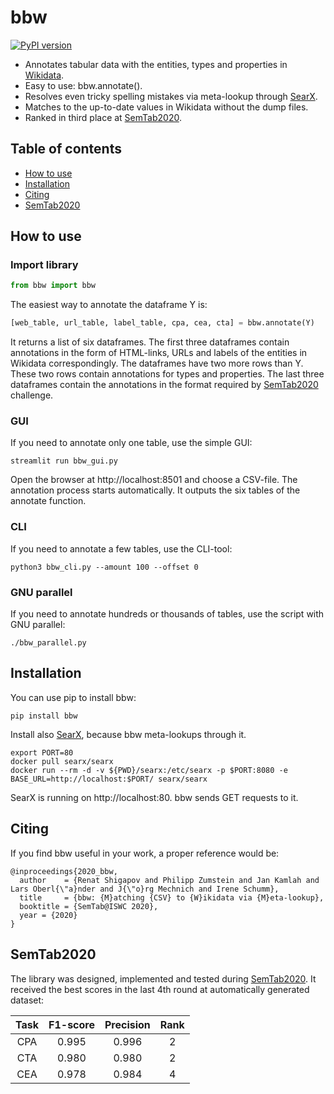 # bbw
[![PyPI version](https://badge.fury.io/py/bbw.svg)](https://badge.fury.io/py/bbw)

* Annotates tabular data with the entities, types and properties in [Wikidata](https://www.wikidata.org).
* Easy to use: bbw.annotate().
* Resolves even tricky spelling mistakes via meta-lookup through [SearX](https://github.com/searx/searx).
* Matches to the up-to-date values in Wikidata without the dump files.
* Ranked in third place at [SemTab2020](https://www.cs.ox.ac.uk/isg/challenges/sem-tab/2020).

## Table of contents
- [How to use](#how-to-use)
- [Installation](#installation)
- [Citing](#citing)
- [SemTab2020](#semtab2020)

## How to use

### Import library
```python
from bbw import bbw
```

The easiest way to annotate the dataframe Y is:
```python
[web_table, url_table, label_table, cpa, cea, cta] = bbw.annotate(Y)
```
It returns a list of six dataframes. The first three dataframes contain annotations in the form of HTML-links, URLs and labels of the entities in Wikidata correspondingly. The dataframes have two more rows than Y. These two rows contain annotations for types and properties. The last three dataframes contain the annotations in the format required by [SemTab2020](https://www.cs.ox.ac.uk/isg/challenges/sem-tab/2020) challenge.

### GUI

If you need to annotate only one table, use the simple GUI:
```shell
streamlit run bbw_gui.py
```

Open the browser at http://localhost:8501 and choose a CSV-file. The annotation process starts automatically. It outputs the six tables of the annotate function.

### CLI

If you need to annotate a few tables, use the CLI-tool:
```shell
python3 bbw_cli.py --amount 100 --offset 0
```
### GNU parallel

If you need to annotate hundreds or thousands of tables, use the script with GNU parallel:
```shell
./bbw_parallel.py
```

## Installation

You can use pip to install bbw:
```
pip install bbw
```

Install also [SearX](https://github.com/searx/searx), because bbw meta-lookups through it. 
```shell
export PORT=80
docker pull searx/searx
docker run --rm -d -v ${PWD}/searx:/etc/searx -p $PORT:8080 -e BASE_URL=http://localhost:$PORT/ searx/searx
```
SearX is running on http://localhost:80. bbw sends GET requests to it.

## Citing

If you find bbw useful in your work, a proper reference would be:
```
@inproceedings{2020_bbw,
  author    = {Renat Shigapov and Philipp Zumstein and Jan Kamlah and Lars Oberl{\"a}nder and J{\"o}rg Mechnich and Irene Schumm},
  title     = {bbw: {M}atching {CSV} to {W}ikidata via {M}eta-lookup},
  booktitle = {SemTab@ISWC 2020},
  year = {2020}
}
```

## SemTab2020

The library was designed, implemented and tested during [SemTab2020](https://www.cs.ox.ac.uk/isg/challenges/sem-tab/2020).
It received the best scores in the last 4th round at automatically generated dataset:

| Task | F1-score | Precision | Rank |
|:------:|:------:|:------:|:------:|
| CPA | 0.995 | 0.996 | 2 |
| CTA | 0.980 | 0.980 | 2 |
| CEA | 0.978 | 0.984 | 4 |
